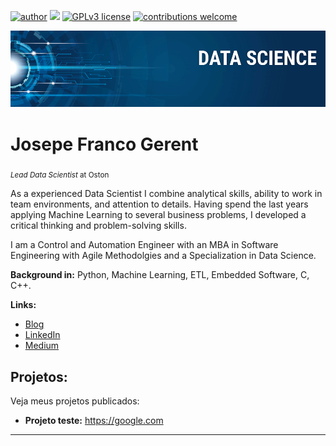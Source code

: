 [![author](https://img.shields.io/badge/author-josepefg-red.svg)](https://www.linkedin.com/in/josepegerent) [![](https://img.shields.io/badge/python-3.7+-blue.svg)](https://www.python.org/downloads/release/python-365/) [![GPLv3 license](https://img.shields.io/badge/License-GPLv3-blue.svg)](http://perso.crans.org/besson/LICENSE.html) [![contributions welcome](https://img.shields.io/badge/contributions-welcome-brightgreen.svg?style=flat)](https://github.com/carlosfab/data_science/issues)

<p align="center">
  <img src="banner.png" >
</p>

# Josepe Franco Gerent
<sub>*Lead Data Scientist* at Oston</sub>

As a experienced Data Scientist I combine analytical skills, ability to work in team environments, and attention to details. Having spend the last years applying Machine Learning to several business problems, I developed a critical thinking and problem-solving skills.

I am a Control and Automation Engineer with an MBA in Software Engineering with Agile Methodolgies and a Specialization in Data Science.

**Background in:** Python, Machine Learning, ETL, Embedded Software, C, C++.

**Links:**
* [Blog]()
* [LinkedIn](https://www.linkedin.com/in/josepegerent/)
* [Medium](https://www.medium.com)


## Projetos:
Veja meus projetos publicados:

* **Projeto teste:** https://google.com


---




